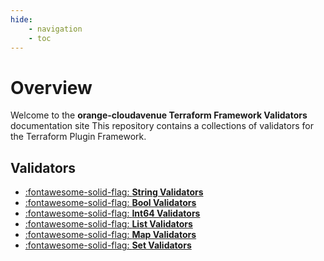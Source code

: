 ```yaml
---
hide:
    - navigation
    - toc
---
```

# Overview

Welcome to the **orange-cloudavenue Terraform Framework Validators** documentation site
This repository contains a collections of validators for the Terraform Plugin Framework.

## Validators

<div class="grid cards" markdown>

- [:fontawesome-solid-flag: **String Validators**](stringvalidator/index.md)
- [:fontawesome-solid-flag: **Bool Validators**](boolvalidator/index.md)
- [:fontawesome-solid-flag: **Int64 Validators**](int64validator/index.md)
- [:fontawesome-solid-flag: **List Validators**](ListValidator/index.md)
- [:fontawesome-solid-flag: **Map Validators**](mapvalidator/index.md)
- [:fontawesome-solid-flag: **Set Validators**](setvalidator/index.md)

</div>
